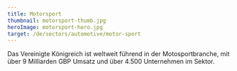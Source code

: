 ```yaml
---
title: Motorsport
thumbnail: motorsport-thumb.jpg
heroImage: motorsport-hero.jpg
target: /de/sectors/automotive/motor-sport
---
```


Das Vereinigte Königreich ist weltweit führend in der Motosportbranche, mit über 9 Milliarden GBP Umsatz und über 4.500 Unternehmen im Sektor.

